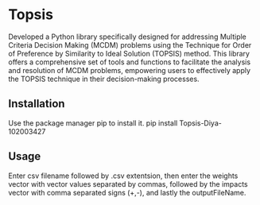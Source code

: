 # Topsis 

Developed a Python library specifically designed for addressing Multiple Criteria Decision Making (MCDM) problems using the Technique for Order of Preference by Similarity to Ideal Solution (TOPSIS) method. This library offers a comprehensive set of tools and functions to facilitate the analysis and resolution of MCDM problems, empowering users to effectively apply the TOPSIS technique in their decision-making processes.

## Installation

Use the package manager pip to install it.
pip install Topsis-Diya-102003427


## Usage
Enter csv filename followed by .csv extentsion, then enter the weights vector with vector values separated by commas, followed by the impacts vector with comma separated signs (+,-), and lastly the outputFileName.
